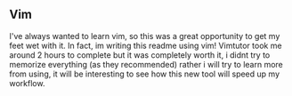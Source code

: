 ## Vim
I've always wanted to learn vim, so this was a great opportunity to get my feet wet with it. In fact, im writing this readme using vim! Vimtutor took me around 2 hours to complete but it was completely worth it, i didnt try to memorize everything (as they recommended) rather i will try to learn more from using, it will be interesting to see how this new tool will speed up my workflow.
